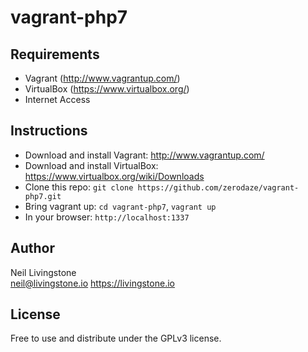 vagrant-php7
=============

Requirements
------------

- Vagrant (http://www.vagrantup.com/)
- VirtualBox (https://www.virtualbox.org/)
- Internet Access

Instructions
------------

- Download and install Vagrant:  http://www.vagrantup.com/
- Download and install VirtualBox:  https://www.virtualbox.org/wiki/Downloads
- Clone this repo:  `git clone https://github.com/zerodaze/vagrant-php7.git`
- Bring vagrant up:  `cd vagrant-php7`, `vagrant up`
- In your browser: `http://localhost:1337`

Author
------

Neil Livingstone  
neil@livingstone.io 
https://livingstone.io

License
-------

Free to use and distribute under the GPLv3 license.